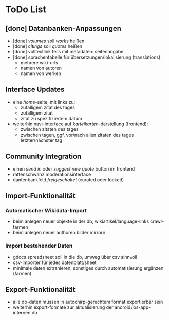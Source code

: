 # ToDo List

## [done] Datanbanken-Anpassungen
- [done] *volumes* soll *works* heißen
- [done] *citings* soll *quotes* heißen
- [done] volltextlink teils mit metadaten: seitenangabe
- [done] sprachentabelle für übersetzungen/lokalisierung (translations):
	- mehrere wiki-urls
	- namen von autoren
	- namen von werken

## Interface Updates
- eine *home*-seite, mit links zu:
	- zufälligem zitat des tages
	- zufälligem zitat
	- zitat zu spezifiziertem datum
- weiterhin navi-interface auf *karteikarten*-darstellung (frontend):
	- zwischen zitaten des tages
	- zwischen tagen, ggf. vor/nach allen zitaten des tages letzter/nächster tag

## Community Integration
- einen *send in* oder *suggest new quote* button im frontend
- rattenschwanz moderationsinterface
- dantenbankfeld *freigeschaltet* (curated oder locked)

## Import-Funktionalität

### Automatischer Wikidata-Import
- beim anlegen neuer objekte in der db, wikiartikel/language-links crawl-farmen
- beim anlegen neuer authoren bilder mirrorn

### Import bestehender Daten
- gdocs spreadsheet soll in die db, umweg über csv sinnvoll
- csv-importer für jedes datenblatt/sheet
- minimale daten extrahieren, sonstiges durch automatisierung ergänzen (farmen)

## Export-Funktionalität
- alle db-daten müssen in autochirp-gerechtem format exportierbar sein
- weiterhin export-formate zur aktualisierung der android/ios-app-internen db
